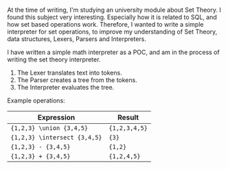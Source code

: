 At the time of writing, I'm studying an university module about Set Theory. I found this subject very interesting. Especially how it is related to SQL, and how set based operations work.
Therefore, I wanted to write a simple interpreter for set operations, to improve my understanding of Set Theory, data structures, Lexers, Parsers and Interpreters.

I have written a simple math interpreter as a POC, and am in the process of writing the set theory interpreter.

1.  The Lexer translates text into tokens.
2.  The Parser creates a tree from the tokens.
3.  The Interpreter evaluates the tree.

Example operations:

| Expression    | Result |
| -------- | ------- |
| `{1,2,3} \union {3,4,5}` | `{1,2,3,4,5}` |
| `{1,2,3} \intersect {3,4,5}` | `{3}` |
| `{1,2,3} - {3,4,5}` | `{1,2}` |
| `{1,2,3} + {3,4,5}` | `{1,2,4,5}` |
